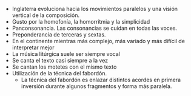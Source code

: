 - Inglaterra evoluciona hacia los movimientos paralelos y una visión vertical de la composición.
- Gusto por la homofonía, la homorrítmia y la simplicidad
- Panconsonancia. Las consonancias se cuidan en todas las voces.
- Preponderancia de terceras y sextas.
- En el continente mientras más complejo, más variado y más difícil de interpretar mejor
- La música litúrgica suele ser siempre vocal
- Se canta el texto casi siempre a la vez
- Se cantan los motetes con el mismo texto
- Utilización de la técnica del fabordón.
	- La técnica del fabordón es enlazar distintos acordes en primera inversión durante algunos fragmentos y forma más paralela.